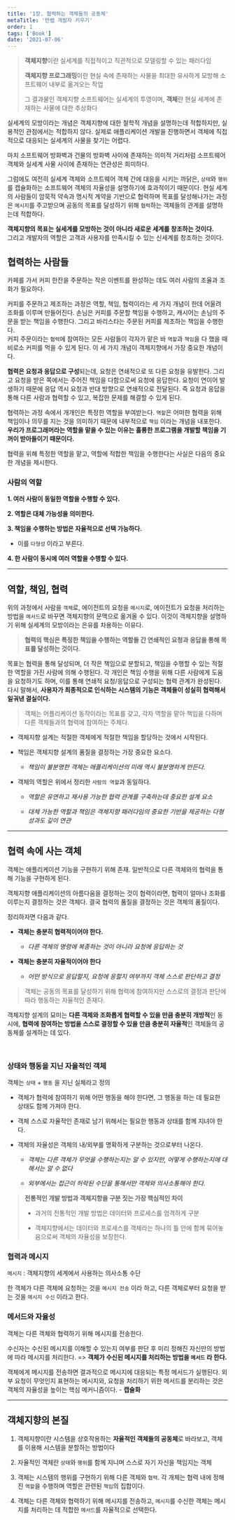 ```yaml
---
title: '1장. 협력하는 객체들의 공동체'
metaTitle: '만렙 개발자 키우기'
order: 1
tags: ['Book']
date: '2021-07-06'
---
```


> **객체지향**이란 실세계를 직접적이고 직관적으로 모델링할 수 있는 패러다임
>
> **객체지향 프로그래밍**이란 현실 속에 존재하는 사물을 최대한 유사하게 모방해 소프트웨어 내부로 옮겨오는 작업
>
> 그 결과물인 객체지향 소프트웨어는 실세계의 투영이며, **객체**란 현실 세계에 존재하는 사물에 대한 추상화다

실세계의 모방이라는 개념은 객체지향에 대한 철학적 개념을 설명하는데 적합하지만, 실용적인 관점에서는 적합하지 않다. 실제로 애플리케이션 개발을 진행하면서 객체에 직접적으로 대응되는 실세계의 사물을 찾기는 어렵다.

마치 소프트웨어 방화벽과 건물의 방화벽 사이에 존재하는 의미적 거리처럼 소프트웨어 객체와 실세계 사물 사이에 존재하는 연관성은 희미하다.

그럼에도 여전히 실세계 객체와 소프트웨어 객체 간에 대응을 시키는 까닭은, `상태`와 `행위`를 캡슐화하는 소프트웨어 객체의 자율성을 설명하기에 효과적이기 때문이다.
현실 세계의 사람들이 암묵적 약속과 명시적 계약을 기반으로 협력하며 목표를 달성해나가는 과정은 `메시지`를 주고받으며 공동의 목표를 달성하기 위해 `협력`하는 객체들의 관계를 설명하는데 적합하다.

**객체지향의 목표는 실세계를 모방하는 것이 아니라 새로운 세계를 창조하는 것이다.** <br/> 그리고 개발자의 역할은 고객과 사용자를 만족시킬 수 있는 신세계를 창조하는 것이다.


## 협력하는 사람들

카페를 가서 커피 한잔을 주문하는 작은 이벤트를 완성하는 데도 여러 사람의 조율과 조화가 필요하다.

커피를 주문하고 제조하는 과정은 역할, 책임, 협력이라는 세 가지 개념이 한데 어울려 조화를 이루며 만들어진다. 손님은 커피를 주문할 책임을 수행하고, 캐시어는 손님의 주문을 받는 책임을 수행한다. 그리고 바리스타는 주문된 커피를 제조하는 책임을 수행한다.
<br/> 커피 주문이라는 `협력`에 참여하는 모든 사람들이 각자가 맡은 바 `역할`과 `책임`을 다 했을 때 비로소 커피를 먹을 수 있게 된다.
이 세 가지 개념이 객체지향에서 가장 중요한 개념이다.

**협력은 요청과 응답으로 구성**되는데, 요청은 연쇄적으로 또 다른 요청을 유발한다. 그리고 요청을 받은 쪽에서는 주어진 책임을 다함으로써 요청에 응답한다.
요청이 연이어 발생하기 때문에 응답 역시 요청과 반대 방향으로 연쇄적으로 전달된다.
즉 요청과 응답을 통해 다른 사람과 협력할 수 있고, 복잡한 문제를 해결할 수 있게 된다.

협력하는 과정 속에서 개개인은 특정한 역할을 부여받는다. `역할`은 어떠한 협력을 위해 책임이나 의무를 지는 것을 의미하기 때문에 내부적으로 `책임` 이라는 개념을 내포한다.
**우리가 프로그래머라는 역할을 맡을 수 있는 이유는 훌륭한 프로그램을 개발할 책임을 기꺼이 받아들이기 때문이다.**

협력을 위해 특정한 역할을 맡고, 역할에 적합한 책임을 수행한다는 사실은 다음의 중요한 개념을 제시한다.

### 사람의 역할

**1. 여러 사람이 동일한 역할을 수행할 수 있다.**


**2. 역할은 대체 가능성을 의미한다.**


**3. 책임을 수행하는 방법은 자율적으로 선택 가능하다.**

- 이를 `다형성` 이라고 부른다.


**4. 한 사람이 동시에 여러 역할을 수행할 수 있다.**

---

## 역할, 책임, 협력

위의 과정에서 사람을 `객체`로, 에이전트의 요청을 `메시지`로, 에이전트가 요청을 처리하는 방법을 `메서드`로 바꾸면 객체지향의 문맥으로 옮겨올 수 있다.
이것이 객체지향을 설명하기 위해 실세계의 모방이라는 은유를 차용하는 이유다.

> **협력의 핵심은 특정한 책임을 수행하는 역할들 간 연쇄적인 요청과 응답을 통해 목표를 달성하는 것이다.**

목표는 협력을 통해 달성되며, 더 작은 책임으로 분할되고, 책임을 수행할 수 있는 적절한 역할을 가진 사람에 의해 수행된다.
각 개인은 책임 수행을 위해 다른 사람에게 도움을 요청하기도 하며, 이를 통해 연쇄적 요청/응답으로 구성되는 협력 관계가 완성된다.
다시 말해서, **사용자가 최종적으로 인식하는 시스템의 기능은 객체들이 성실히 협력해서 일궈낸 결실이다.**

> 객체는 어플리케이션 동작이라는 목표를 갖고, 각자 역할을 맡아 책임을 다하며 다른 객체들과의 협력에 참여하는 주체다.

- 객체지향 설계는 적절한 객체에게 적절한 책임을 할당하는 것에서 시작된다.


- 책임은 객체지향 설계의 품질을 결정하는 가장 중요한 요소다.

  - *책임이 불분명한 객체는 애플리케이션의 미래 역시 불분명하게 만든다.*


- 객체의 역할은 위에서 정리한 `사람의 역할`과 동일하다.

  - *역할은 유연하고 재사용 가능한 협력 관계를 구축하는데 중요한 설계 요소*

  - *대체 가능한 역할과 책임은 객체지향 패러다임의 중요한 기반을 제공하는 다형성과도 깊이 연관*

---

## 협력 속에 사는 객체

객체는 애플리케이션 기능을 구현하기 위해 존재. 일반적으로 다른 객체와의 협력을 통해 기능을 구현하게 된다.

객체지향 애플리케이션의 아름다움을 결정하는 것이 협력이라면, 협력이 얼마나 조화를 이루는지 결정하는 것은 객체다.
결국 협력의 품질을 결정하는 것은 객체의 품질이다.

정리하자면 다음과 같다.

- **객체는 충분히 협력적이어야 한다.**

  - *다른 객체의 명령에 복종하는 것이 아니라 요청에 응답하는 것*


- **객체는 충분히 자율적이어야 한다**

  - *어떤 방식으로 응답할지, 요청에 응할지 여부까지 객체 스스로 판단하고 결정*

> 객체는 공동의 목표를 달성하기 위해 협력에 참여하지만 스스로의 결정과 판단에 따라 행동하는 자율적인 존재다.


객체지향 설계의 묘미는 **다른 객체와 조화롭게 협력할 수 있을 만큼 충분히 개방적**인 동시에, **협력에 참여하는 방법을 스스로 결정할 수 있을 만큼 충분히 자율적**인 객체들의 공동체를 설계하는 데 있다.

<br/>

### 상태와 행동을 지닌 자율적인 객체

객체는 `상태` + `행동` 을 지닌 실체라고 정의

- 객체가 협력에 참여하기 위해 어떤 행동을 해야 한다면, 그 행동을 하는 데 필요한 상태도 함께 가져야 한다.


- 객체 스스로 자율적인 존재로 남기 위해서는 필요한 행동과 상태를 함께 지녀야 한다.


- 객체의 자율성은 객체의 내/외부를 명확하게 구분하는 것으로부터 나온다.

  - *객체는 다른 객체가 무엇을 수행하는지는 알 수 있지만, 어떻게 수행하는지에 대해서는 알 수 없다*

  - *외부에서는 접근이 허락된 수단을 통해서만 객체와 의사소통해야 한다.*


> **전통적인 개발 방법과 객체지향을 구분 짓는 가장 핵심적인 차이**
>
> - 과거의 전통적인 개발 방법은 데이터와 프로세스를 엄격하게 구분
>
>
> - 객체지향에서는 데이터와 프로세스를 객체라는 하나의 틀 안에 함께 묶어놓음으로써 객체의 자율성을 보장한다.

### 협력과 메시지

`메시지` : 객체지향의 세계에서 사용하는 의사소통 수단

한 객체가 다른 객체에 요청하는 것을 `메시지 전송` 이라 하고, 다른 객체로부터 요청을 받는 것을 `메시지 수신` 이라고 한다.

### 메서드와 자율성

객체는 다른 객체와 협력하기 위해 메시지를 전송한다.

수신자는 수신된 메시지를 이해할 수 있는지 여부를 판단 후 미리 정해진 자신만의 방법에 따라 메시지를 처리한다. => **객체가 수신된 메시지를 처리하는 방법을 `메서드` 라 한다.**

객체에게 메시지를 전송하면 결과적으로 메시지에 대응되는 특정 메서드가 실행된다. 외부 요청이 무엇인지 표현하는 메시지와, 요청을 처리하기 위한 메서드를 분리하는 것은 객체의 자율성을 높이는 핵심 메커니즘이다. - **캡슐화**

---

## 객체지향의 본질

1. 객체지향이란 시스템을 상호작용하는 **자율적인 객체들의 공동체**로 바라보고, 객체를 이용해 시스템을 분할하는 방법이다


2. 자율적인 객체란 `상태`와 `행위`를 함께 지니며 스스로 자기 자신을 책임지는 객체


3. 객체는 시스템의 행위를 구현하기 위해 다른 객체와 `협력`. 각 개체는 협력 내에 정해진 `역할`을 수행하며 역할은 관련된 `책임`의 집합이다.


4. 객체는 다른 객체와 협력하기 위해 메시지를 전송하고, `메시지`를 수신한 객체는 메시지를 처리하는 데 적합한 `메서드`를 자율적으로 선택한다.



